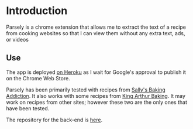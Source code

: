 # Introduction

Parsely is a chrome extension that allows me to extract the text of a recipe from cooking websites so that I can view them without any extra text, ads, or videos

## Use

The app is deployed [on Heroku](https://parsely-web.herokuapp.com/) as I wait for Google's approval to publish it on the Chrome Web Store.

Parsely has been primarily tested with recipes from [Sally's Baking Addiction](https://sallysbakingaddiction.com/). It also works with some recipes from [King Arthur Baking](https://www.kingarthurbaking.com/). It may work on recipes from other sites; however these two are the only ones that have been tested.

The repository for the back-end is [here](https://github.com/daniellewhyte/capstone-back-end).